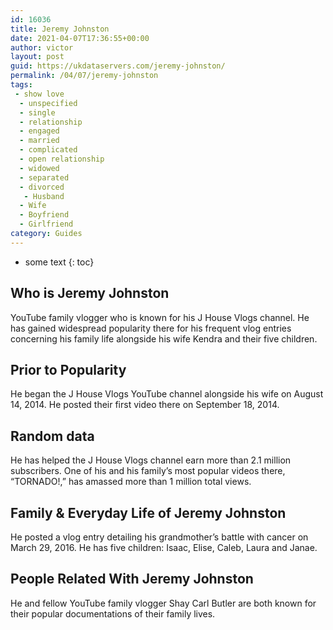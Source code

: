 ```yaml
---
id: 16036
title: Jeremy Johnston
date: 2021-04-07T17:36:55+00:00
author: victor
layout: post
guid: https://ukdataservers.com/jeremy-johnston/
permalink: /04/07/jeremy-johnston
tags:
 - show love
  - unspecified
  - single
  - relationship
  - engaged
  - married
  - complicated
  - open relationship
  - widowed
  - separated
  - divorced
   - Husband
  - Wife
  - Boyfriend
  - Girlfriend
category: Guides
---
```


* some text
{: toc}


## Who is Jeremy Johnston



YouTube family vlogger who is known for his J House Vlogs channel. He has gained widespread popularity there for his frequent vlog entries concerning his family life alongside his wife Kendra and their five children. 

                
                
                
## Prior to Popularity



He began the J House Vlogs YouTube channel alongside his wife on August 14, 2014. He posted their first video there on September 18, 2014. 

                
                
                
## Random data



He has helped the J House Vlogs channel earn more than 2.1 million subscribers. One of his and his family&#8217;s most popular videos there, &#8220;TORNADO!,&#8221; has amassed more than 1 million total views. 

                
                
                
## Family & Everyday Life of Jeremy Johnston



He posted a vlog entry detailing his grandmother&#8217;s battle with cancer on March 29, 2016. He has five children: Isaac, Elise, Caleb, Laura and Janae.

                
                
                
## People Related With Jeremy Johnston



He and fellow YouTube family vlogger Shay Carl Butler are both known for their popular documentations of their family lives.

                
              
            
          
          
          